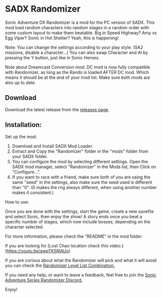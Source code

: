 # SADX Randomizer 

Sonic Adventure DX Randomizer is a mod for the PC version of SADX. This mod load random characters into random stages in a random order with some custom layout to make them beatable.
Big in Speed Highway? Amy vs Egg Viper? Sonic in Hot Shelter? Yeah, this is happening!

Note: You can change the settings according to your play style. (SA2 missions, disable a character...) You can also swap Character and AI by pressing the Y button, just like in Sonic Heroes.

Note about Dreamcast Conversion mod: DC mod is now fully compatible with Randomizer, as long as the Rando is loaded AFTER DC mod. Which means it should be at the end of your mod list. Make sure both mods are also up to date.

Download
--------

Download the latest release from the [releases page](https://github.com/Sora-yx/SADX-Randomizer/releases).

Installation:
--------

Set up the mod:

1) Download and Install SADX Mod Loader.
2) Extract and Copy the "Randomizer" folder in the "mods" folder from your SADX folder.
3) You can configure the mod by selecting different settings. Open the SADX mod manager, select "Randomizer" in the Mods list, then Click on "Configure...".
4) If you want to race with a friend, make sure both of you are using the same "seed" in the settings, also make sure the seed used is different than "0". (0 makes the rng always different, when using another number makes it consistent.)


How to use:

Once you are done with the settings, start the game, create a new savefile and select Sonic, then enjoy the show!
A story ends once you beat a specific number of stages, which now include bosses, depending on the character selected.

For more information, please check the "README" in the mod folder.

If you are looking for [Lost Chao location check this video.}(https://youtu.be/awqTK5RlAUo)

If you are curious about what the Randomizer will pick and what it will avoid you can check the [Randomizer Level List Combination.](https://docs.google.com/spreadsheets/d/1Kmx2LL4-RIGHBDKIM6By_ExNAR9Tn_NYXNNPXF7vnH0/edit?usp=sharing)

If you need any help, or want to leave a feedback, feel free to join the [Sonic Adventure Series Randomizer Discord.](https://discord.gg/BBrEg5K)

Enjoy!